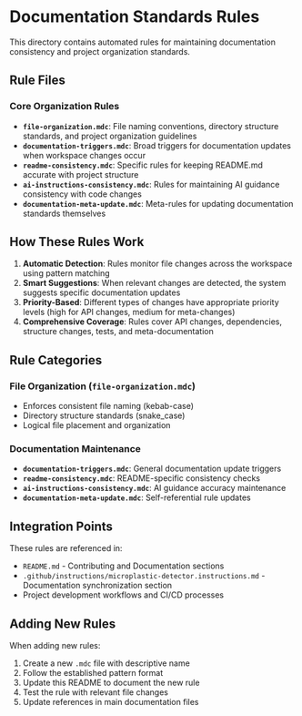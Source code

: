 # Documentation Standards Rules

This directory contains automated rules for maintaining documentation consistency and project organization standards.

## Rule Files

### Core Organization Rules
- **`file-organization.mdc`**: File naming conventions, directory structure standards, and project organization guidelines
- **`documentation-triggers.mdc`**: Broad triggers for documentation updates when workspace changes occur
- **`readme-consistency.mdc`**: Specific rules for keeping README.md accurate with project structure
- **`ai-instructions-consistency.mdc`**: Rules for maintaining AI guidance consistency with code changes
- **`documentation-meta-update.mdc`**: Meta-rules for updating documentation standards themselves

## How These Rules Work

1. **Automatic Detection**: Rules monitor file changes across the workspace using pattern matching
2. **Smart Suggestions**: When relevant changes are detected, the system suggests specific documentation updates
3. **Priority-Based**: Different types of changes have appropriate priority levels (high for API changes, medium for meta-changes)
4. **Comprehensive Coverage**: Rules cover API changes, dependencies, structure changes, tests, and meta-documentation

## Rule Categories

### File Organization (`file-organization.mdc`)
- Enforces consistent file naming (kebab-case)
- Directory structure standards (snake_case)
- Logical file placement and organization

### Documentation Maintenance
- **`documentation-triggers.mdc`**: General documentation update triggers
- **`readme-consistency.mdc`**: README-specific consistency checks
- **`ai-instructions-consistency.mdc`**: AI guidance accuracy maintenance
- **`documentation-meta-update.mdc`**: Self-referential rule updates

## Integration Points

These rules are referenced in:
- `README.md` - Contributing and Documentation sections
- `.github/instructions/microplastic-detector.instructions.md` - Documentation synchronization section
- Project development workflows and CI/CD processes

## Adding New Rules

When adding new rules:
1. Create a new `.mdc` file with descriptive name
2. Follow the established pattern format
3. Update this README to document the new rule
4. Test the rule with relevant file changes
5. Update references in main documentation files
